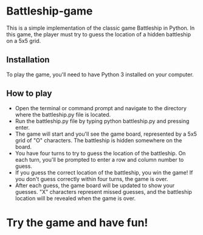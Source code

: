 # Battleship-game
This is a simple implementation of the classic game Battleship in Python. In this game, the player must try to guess the location of a hidden battleship on a 5x5 grid.

## Installation
To play the game, you'll need to have Python 3 installed on your computer.

## How to play

* Open the terminal or command prompt and navigate to the directory where the battleship.py file is located.
* Run the battleship.py file by typing python battleship.py and pressing enter.
* The game will start and you'll see the game board, represented by a 5x5 grid of "O" characters. The battleship is hidden somewhere on the board.
* You have four turns to try to guess the location of the battleship. On each turn, you'll be prompted to enter a row and column number to guess.
* If you guess the correct location of the battleship, you win the game! If you don't guess correctly within four turns, the game is over.
* After each guess, the game board will be updated to show your guesses. "X" characters represent missed guesses, and the battleship location will be revealed when the game is over.

# Try the game and have fun!
